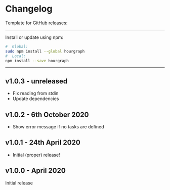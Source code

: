 # Changelog

Template for GitHub releases:

--------

Install or update using npm:

```bash
#  Global:
sudo npm install --global hourgraph
#  Local:
npm install --save hourgraph
```

--------


## v1.0.3 - unreleased
 - Fix reading from stdin
 - Update dependencies


## v1.0.2 - 6th October 2020
 - Show error message if no tasks are defined


## v1.0.1 - 24th April 2020
 - Initial (proper) release!


## v1.0.0 - April 2020
Initial release
